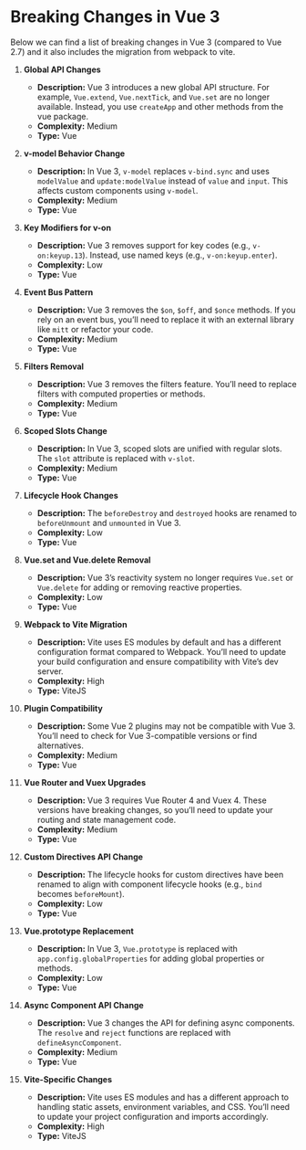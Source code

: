 # Breaking Changes in Vue 3

Below we can find a list of breaking changes in Vue 3 (compared to Vue 2.7) and it also includes the migration from webpack to vite.

1. **Global API Changes**
   - **Description:** Vue 3 introduces a new global API structure. For example, `Vue.extend`, `Vue.nextTick`, and `Vue.set` are no longer available. Instead, you use `createApp` and other methods from the vue package.
   - **Complexity:** Medium
   - **Type:** Vue

2. **v-model Behavior Change**
   - **Description:** In Vue 3, `v-model` replaces `v-bind.sync` and uses `modelValue` and `update:modelValue` instead of `value` and `input`. This affects custom components using `v-model`.
   - **Complexity:** Medium
   - **Type:** Vue

3. **Key Modifiers for v-on**
   - **Description:** Vue 3 removes support for key codes (e.g., `v-on:keyup.13`). Instead, use named keys (e.g., `v-on:keyup.enter`).
   - **Complexity:** Low
   - **Type:** Vue

4. **Event Bus Pattern**
   - **Description:** Vue 3 removes the `$on`, `$off`, and `$once` methods. If you rely on an event bus, you’ll need to replace it with an external library like `mitt` or refactor your code.
   - **Complexity:** Medium
   - **Type:** Vue

5. **Filters Removal**
   - **Description:** Vue 3 removes the filters feature. You’ll need to replace filters with computed properties or methods.
   - **Complexity:** Medium
   - **Type:** Vue

6. **Scoped Slots Change**
   - **Description:** In Vue 3, scoped slots are unified with regular slots. The `slot` attribute is replaced with `v-slot`.
   - **Complexity:** Medium
   - **Type:** Vue

7. **Lifecycle Hook Changes**
   - **Description:** The `beforeDestroy` and `destroyed` hooks are renamed to `beforeUnmount` and `unmounted` in Vue 3.
   - **Complexity:** Low
   - **Type:** Vue

8. **Vue.set and Vue.delete Removal**
   - **Description:** Vue 3’s reactivity system no longer requires `Vue.set` or `Vue.delete` for adding or removing reactive properties.
   - **Complexity:** Low
   - **Type:** Vue

9. **Webpack to Vite Migration**
   - **Description:** Vite uses ES modules by default and has a different configuration format compared to Webpack. You’ll need to update your build configuration and ensure compatibility with Vite’s dev server.
   - **Complexity:** High
   - **Type:** ViteJS

10. **Plugin Compatibility**
    - **Description:** Some Vue 2 plugins may not be compatible with Vue 3. You’ll need to check for Vue 3-compatible versions or find alternatives.
    - **Complexity:** Medium
    - **Type:** Vue

11. **Vue Router and Vuex Upgrades**
    - **Description:** Vue 3 requires Vue Router 4 and Vuex 4. These versions have breaking changes, so you’ll need to update your routing and state management code.
    - **Complexity:** Medium
    - **Type:** Vue

12. **Custom Directives API Change**
    - **Description:** The lifecycle hooks for custom directives have been renamed to align with component lifecycle hooks (e.g., `bind` becomes `beforeMount`).
    - **Complexity:** Low
    - **Type:** Vue

13. **Vue.prototype Replacement**
    - **Description:** In Vue 3, `Vue.prototype` is replaced with `app.config.globalProperties` for adding global properties or methods.
    - **Complexity:** Low
    - **Type:** Vue

14. **Async Component API Change**
    - **Description:** Vue 3 changes the API for defining async components. The `resolve` and `reject` functions are replaced with `defineAsyncComponent`.
    - **Complexity:** Medium
    - **Type:** Vue

15. **Vite-Specific Changes**
    - **Description:** Vite uses ES modules and has a different approach to handling static assets, environment variables, and CSS. You’ll need to update your project configuration and imports accordingly.
    - **Complexity:** High
    - **Type:** ViteJS